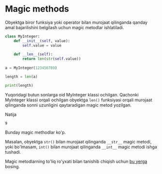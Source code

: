 # Magic methods

Obyektga biror funksiya yoki operator bilan murojaat qilinganda qanday amal
bajarilishini belgilash uchun magic metodlar ishlatiladi.

```python
class MyInteger:
    def __init__(self, value):
        self.value = value
        
    def __len__(self):
        return len(str(self.value))
        
a = MyInteger(123456789)

length = len(a)

print(length)
```

Yuqoridagi butun sonlarga oid MyInteger klassi ochilgan. Qachonki MyInteger
klassi orqali ochilgan obyektga `len()` funksiyasi orqali murojaat qilinganda
sonni uzunligini qaytaradigan magic metod yozilgan.

Natija

```text
9
```

Bunday magic methodlar ko'p.

Masalan, obyektga `str()` bilan murojaat qilinganda `__str__` magic metodi,
yoki bo'lmasam, `int()` bilan murojaat qilinganda `__int__` magic metodi
ishga tushadi.

Magic metodlarning to'liq ro'yxati bilan tanishib chiqish uchun [bu yerga](../../../api-reference/magic-methods/index.md)
bosing.

